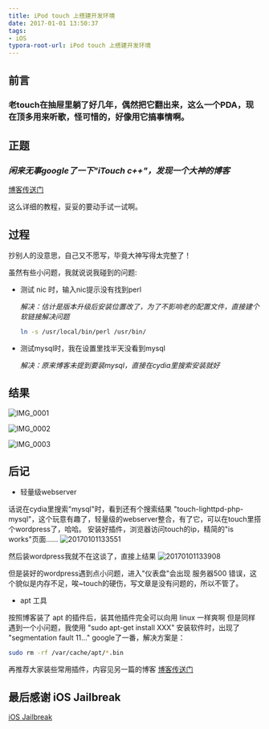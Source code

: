 ```yaml
---
title: iPod touch 上搭建开发环境
date: 2017-01-01 13:50:37
tags: 
- iOS
typora-root-url: iPod touch 上搭建开发环境
---
```


## 前言

### 老touch在抽屉里躺了好几年，偶然把它翻出来，这么一个PDA，现在顶多用来听歌，怪可惜的，好像用它搞事情啊。

## 正题

### _闲来无事google了一下"iTouch c++"，发现一个大神的博客_

<a href="http://blog.csdn.net/jackjones86/article/details/41802515" target="_blank">博客传送门</a>

这么详细的教程，妥妥的要动手试一试啊。

## 过程

抄别人的没意思，自己又不愿写，毕竟大神写得太完整了！

虽然有些小问题，我就说说我碰到的问题:

* 测试 nic 时，输入nic提示没有找到perl

  _解决：估计是版本升级后安装位置改了，为了不影响老的配置文件，直接建个软链接解决问题_

  ```sh
  ln -s /usr/local/bin/perl /usr/bin/ 
  ```

* 测试mysql时，我在设置里找半天没看到mysql

  _解决：原来博客未提到要装mysql，直接在cydia里搜索安装就好_

## 结果
![IMG_0001](/IMG_0001.png)

![IMG_0002](/IMG_0002.png)

![IMG_0003](/IMG_0003.png)

## 后记

* 轻量级webserver

话说在cydia里搜索"mysql"时，看到还有个搜索结果 "touch-lighttpd-php-mysql"，这个玩意有趣了，轻量级的webserver整合，有了它，可以在touch里搭个wordpress了，哈哈。
安装好插件，浏览器访问touch的ip，精简的"is works"页面……
![20170101133551](/20170101133551.jpg)

然后装wordpress我就不在这谈了，直接上结果
![20170101133908](/20170101133908.jpg)

但是装好的wordpress遇到点小问题，进入"仪表盘"会出现 服务器500 错误，这个貌似是内存不足，唉~touch的硬伤，写文章是没有问题的，所以不管了。

* apt 工具

按照博客装了 apt 的插件后，装其他插件完全可以向用 linux 一样爽啊
但是同样遇到一个小问题，我使用 "sudo apt-get install XXX" 安装软件时，出现了 "segmentation fault 11..."
google了一番，解决方案是：

```sh
sudo rm -rf /var/cache/apt/*.bin
```

再推荐大家装些常用插件，内容见另一篇的博客
<a href="http://m.blog.csdn.net/article/details?id=50855627" target="_blank">博客传送门</a>

## 最后感谢 iOS Jailbreak
<a href="https://www.reddit.com/r/jailbreak/" target="_blank">iOS Jailbreak</a>




